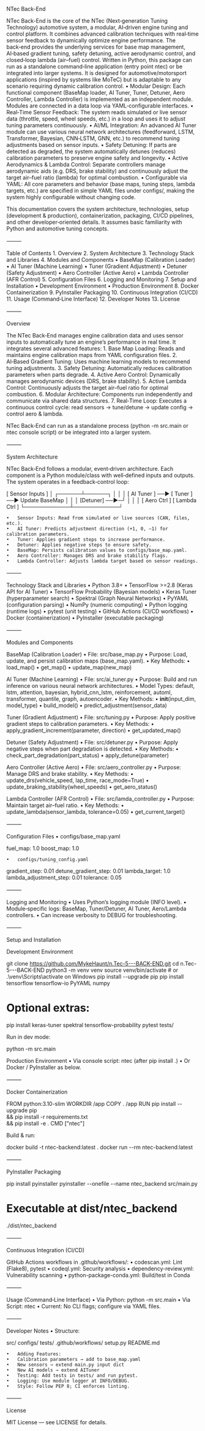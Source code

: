 NTec Back-End

NTec Back-End is the core of the NTec (Next‑generation Tuning Technology) automotive system, a modular, AI‑driven engine tuning and control platform. It combines advanced calibration techniques with real‑time sensor feedback to dynamically optimize engine performance. The back‑end provides the underlying services for base map management, AI‑based gradient tuning, safety detuning, active aerodynamic control, and closed‑loop lambda (air–fuel) control. Written in Python, this package can run as a standalone command‑line application (entry point ntec) or be integrated into larger systems. It is designed for automotive/motorsport applications (inspired by systems like MoTeC) but is adaptable to any scenario requiring dynamic calibration control.
	•	Modular Design: Each functional component (BaseMap loader, AI Tuner, Tuner, Detuner, Aero Controller, Lambda Controller) is implemented as an independent module. Modules are connected in a data loop via YAML‑configurable interfaces.
	•	Real‑Time Sensor Feedback: The system reads simulated or live sensor data (throttle, speed, wheel speeds, etc.) in a loop and uses it to adjust tuning parameters continuously.
	•	AI/ML Integration: An advanced AI Tuner module can use various neural network architectures (feedforward, LSTM, Transformer, Bayesian, CNN‑LSTM, GNN, etc.) to recommend tuning adjustments based on sensor inputs.
	•	Safety Detuning: If parts are detected as degraded, the system automatically detunes (reduces) calibration parameters to preserve engine safety and longevity.
	•	Active Aerodynamics & Lambda Control: Separate controllers manage aerodynamic aids (e.g. DRS, brake stability) and continuously adjust the target air–fuel ratio (lambda) for optimal combustion.
	•	Configurable via YAML: All core parameters and behavior (base maps, tuning steps, lambda targets, etc.) are specified in simple YAML files under configs/, making the system highly configurable without changing code.

This documentation covers the system architecture, technologies, setup (development & production), containerization, packaging, CI/CD pipelines, and other developer‑oriented details. It assumes basic familiarity with Python and automotive tuning concepts.

⸻

Table of Contents
	1.	Overview
	2.	System Architecture
	3.	Technology Stack and Libraries
	4.	Modules and Components
	•	BaseMap (Calibration Loader)
	•	AI Tuner (Machine Learning)
	•	Tuner (Gradient Adjustment)
	•	Detuner (Safety Adjustment)
	•	Aero Controller (Active Aero)
	•	Lambda Controller (AFR Control)
	5.	Configuration Files
	6.	Logging and Monitoring
	7.	Setup and Installation
	•	Development Environment
	•	Production Environment
	8.	Docker Containerization
	9.	PyInstaller Packaging
	10.	Continuous Integration (CI/CD)
	11.	Usage (Command‑Line Interface)
	12.	Developer Notes
	13.	License

⸻

Overview

The NTec Back‑End manages engine calibration data and uses sensor inputs to automatically tune an engine’s performance in real time. It integrates several advanced features:
	1.	Base Map Loading: Reads and maintains engine calibration maps from YAML configuration files.
	2.	AI‑Based Gradient Tuning: Uses machine learning models to recommend tuning adjustments.
	3.	Safety Detuning: Automatically reduces calibration parameters when parts degrade.
	4.	Active Aero Control: Dynamically manages aerodynamic devices (DRS, brake stability).
	5.	Active Lambda Control: Continuously adjusts the target air–fuel ratio for optimal combustion.
	6.	Modular Architecture: Components run independently and communicate via shared data structures.
	7.	Real‑Time Loop: Executes a continuous control cycle: read sensors → tune/detune → update config → control aero & lambda.

NTec Back‑End can run as a standalone process (python -m src.main or ntec console script) or be integrated into a larger system.

⸻

System Architecture

NTec Back‑End follows a modular, event‑driven architecture. Each component is a Python module/class with well‑defined inputs and outputs. The system operates in a feedback‑control loop:

[ Sensor Inputs ]
       │
┌──────┴──────┐
│             │
│  [ AI Tuner ] ──▶ [ Tuner ] ──▶ Update BaseMap
│             │
│  [Detuner] ──▶─┘
│             │
│ [ Aero Ctrl ]      [ Lambda Ctrl ]
└────────────┴────────────┘

	•	Sensor Inputs: Read from simulated or live sources (CAN, files, etc.).
	•	AI Tuner: Predicts adjustment direction (+1, 0, –1) for calibration parameters.
	•	Tuner: Applies gradient steps to increase performance.
	•	Detuner: Applies negative steps to ensure safety.
	•	BaseMap: Persists calibration values to configs/base_map.yaml.
	•	Aero Controller: Manages DRS and brake stability flags.
	•	Lambda Controller: Adjusts lambda target based on sensor readings.

⸻

Technology Stack and Libraries
	•	Python 3.8+
	•	TensorFlow >=2.8 (Keras API for AI Tuner)
	•	TensorFlow Probability (Bayesian models)
	•	Keras Tuner (hyperparameter search)
	•	Spektral (Graph Neural Networks)
	•	PyYAML (configuration parsing)
	•	NumPy (numeric computing)
	•	Python logging (runtime logs)
	•	pytest (unit testing)
	•	GitHub Actions (CI/CD workflows)
	•	Docker (containerization)
	•	PyInstaller (executable packaging)

⸻

Modules and Components

BaseMap (Calibration Loader)
	•	File: src/base_map.py
	•	Purpose: Load, update, and persist calibration maps (base_map.yaml).
	•	Key Methods:
	•	load_map()
	•	get_map()
	•	update_map(new_map)

AI Tuner (Machine Learning)
	•	File: src/ai_tuner.py
	•	Purpose: Build and run inference on various neural network architectures.
	•	Model Types: default, lstm, attention, bayesian, hybrid_cnn_lstm, reinforcement, automl, transformer, quantile, graph, autoencoder.
	•	Key Methods:
	•	__init__(input_dim, model_type)
	•	build_model()
	•	predict_adjustment(sensor_data)

Tuner (Gradient Adjustment)
	•	File: src/tuning.py
	•	Purpose: Apply positive gradient steps to calibration parameters.
	•	Key Methods:
	•	apply_gradient_increment(parameter, direction)
	•	get_updated_map()

Detuner (Safety Adjustment)
	•	File: src/detuner.py
	•	Purpose: Apply negative steps when part degradation is detected.
	•	Key Methods:
	•	check_part_degradation(part_status)
	•	apply_detune(parameter)

Aero Controller (Active Aero)
	•	File: src/aero_controller.py
	•	Purpose: Manage DRS and brake stability.
	•	Key Methods:
	•	update_drs(vehicle_speed, lap_time, race_mode=True)
	•	update_braking_stability(wheel_speeds)
	•	get_aero_status()

Lambda Controller (AFR Control)
	•	File: src/lamda_controller.py
	•	Purpose: Maintain target air–fuel ratio.
	•	Key Methods:
	•	update_lambda(sensor_lambda, tolerance=0.05)
	•	get_current_target()

⸻

Configuration Files
	•	configs/base_map.yaml

fuel_map: 1.0
boost_map: 1.0


	•	configs/tuning_config.yaml

gradient_step: 0.01
detune_gradient_step: 0.01
lambda_target: 1.0
lambda_adjustment_step: 0.01
tolerance: 0.05



⸻

Logging and Monitoring
	•	Uses Python’s logging module (INFO level).
	•	Module‑specific logs: BaseMap, Tuner/Detuner, AI Tuner, Aero/Lambda controllers.
	•	Can increase verbosity to DEBUG for troubleshooting.

⸻

Setup and Installation

Development Environment

git clone https://github.com/MykeHaunt/n.Tec-5---BACK-END.git
cd n.Tec-5---BACK-END
python3 -m venv venv
source venv/bin/activate    # or .\venv\Scripts\activate on Windows
pip install --upgrade pip
pip install tensorflow tensorflow-io PyYAML numpy
# Optional extras:
pip install keras-tuner spektral tensorflow-probability
pytest tests/

Run in dev mode:

python -m src.main

Production Environment
	•	Via console script: ntec (after pip install .)
	•	Or Docker / PyInstaller as below.

⸻

Docker Containerization

FROM python:3.10-slim
WORKDIR /app
COPY . /app
RUN pip install --upgrade pip \
    && pip install -r requirements.txt \
    && pip install -e .
CMD ["ntec"]

Build & run:

docker build -t ntec-backend:latest .
docker run --rm ntec-backend:latest


⸻

PyInstaller Packaging

pip install pyinstaller
pyinstaller --onefile --name ntec_backend src/main.py
# Executable at dist/ntec_backend
./dist/ntec_backend


⸻

Continuous Integration (CI/CD)

GitHub Actions workflows in .github/workflows/:
	•	codescan.yml: Lint (Flake8), pytest
	•	codeql.yml: Security analysis
	•	dependency-review.yml: Vulnerability scanning
	•	python-package-conda.yml: Build/test in Conda

⸻

Usage (Command‑Line Interface)
	•	Via Python: python -m src.main
	•	Via Script: ntec
	•	Current: No CLI flags; configure via YAML files.

⸻

Developer Notes
	•	Structure:

src/
configs/
tests/
.github/workflows/
setup.py
README.md


	•	Adding Features:
	•	Calibration parameters → add to base_map.yaml
	•	New sensors → extend main.py input dict
	•	New AI models → extend AITuner
	•	Testing: Add tests in tests/ and run pytest.
	•	Logging: Use module logger at INFO/DEBUG.
	•	Style: Follow PEP 8; CI enforces linting.

⸻

License

MIT License — see LICENSE for details.